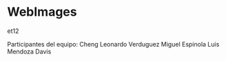 # WebImages
et12


Participantes del equipo:
Cheng Leonardo
Verduguez Miguel
Espinola Luis
Mendoza Davis
